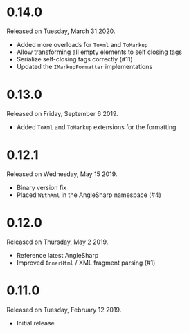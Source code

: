 # 0.14.0

Released on Tuesday, March 31 2020.

- Added more overloads for `ToXml` and `ToMarkup`
- Allow transforming all empty elements to self closing tags
- Serialize self-closing tags correctly (#11)
- Updated the `IMarkupFormatter` implementations

# 0.13.0

Released on Friday, September 6 2019.

- Added `ToXml` and `ToMarkup` extensions for the formatting

# 0.12.1

Released on Wednesday, May 15 2019.

- Binary version fix
- Placed `WithXml` in the AngleSharp namespace (#4)

# 0.12.0

Released on Thursday, May 2 2019.

- Reference latest AngleSharp
- Improved `InnerHtml` / XML fragment parsing (#1)

# 0.11.0

Released on Tuesday, February 12 2019.

- Initial release
